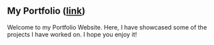 ## My Portfolio ([link](https://marijatomevska.github.io/portfolio/))

Welcome to my Portfolio Website. Here, I have showcased some of the projects I have worked on. I hope you enjoy it!
